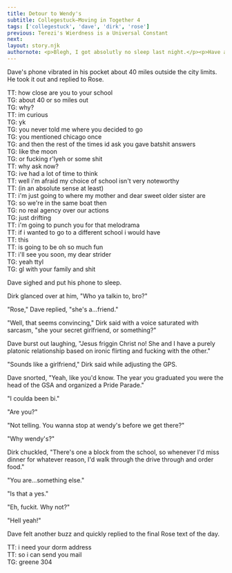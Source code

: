 ```yaml
---
title: Detour to Wendy's
subtitle: Collegestuck—Moving in Together 4
tags: ['collegestuck', 'dave', 'dirk', 'rose']
previous: Terezi's Wierdness is a Universal Constant
next:
layout: story.njk
authornote: <p>Blegh, I got absolutly no sleep last night.</p><p>Have a story.</p>
---
```


Dave's phone vibrated in his pocket about 40 miles outside the city limits. He took it out and replied to Rose.

<span class="rose">TT: how close are you to your school</span><br />
<span class="dave">TG: about 40 or so miles out</span><br />
<span class="dave">TG: why?</span><br />
<span class="rose">TT: im curious</span><br />
<span class="dave">TG: yk</span><br />
<span class="dave">TG: you never told me where you decided to go</span><br />
<span class="dave">TG: you mentioned chicago once</span><br />
<span class="dave">TG: and then the rest of the times id ask you gave batshit answers</span><br />
<span class="dave">TG: like the moon</span><br />
<span class="dave">TG: or fucking r'lyeh or some shit</span><br />
<span class="rose">TT: why ask now?</span><br />
<span class="dave">TG: ive had a lot of time to think</span><br />
<span class="rose">TT: well i'm afraid my choice of school isn't very noteworthy</span><br />
<span class="rose">TT: (in an absolute sense at least)</span><br />
<span class="rose">TT: i'm just going to where my mother and dear sweet older sister are</span><br />
<span class="dave">TG: so we're in the same boat then</span><br />
<span class="dave">TG: no real agency over our actions</span><br />
<span class="dave">TG: just drifting</span><br />
<span class="rose">TT: i'm going to punch you for that melodrama</span><br />
<span class="rose">TT: if i wanted to go to a different school i would have</span><br />
<span class="rose">TT: this</span><br />
<span class="rose">TT: is going to be oh so much fun</span><br />
<span class="rose">TT: i'll see you soon, my dear strider</span><br />
<span class="dave">TG: yeah ttyl</span><br />
<span class="dave">TG: gl with your family and shit</span><br />

Dave sighed and put his phone to sleep.

Dirk glanced over at him, "Who ya talkin to, bro?"

"Rose," Dave replied, "she's a&#x2026;friend."

"Well, that seems convincing," Dirk said with a voice saturated with sarcasm, "she your secret girlfriend, or something?"

Dave burst out laughing, "Jesus friggin Christ no! She and I have a purely platonic relationship based on ironic flirting and fucking with the other."

"Sounds like a girlfriend," Dirk said while adjusting the GPS.

Dave snorted, "Yeah, like you'd know. The year you graduated you were the head of the GSA and organized a Pride Parade."

"I coulda been bi."

"Are you?"

"Not telling. You wanna stop at wendy's before we get there?"

"Why wendy's?"

Dirk chuckled, "There's one a block from the school, so whenever I'd miss dinner for whatever reason, I'd walk through the drive through and order food."

"You are&#x2026;something else."

"Is that a yes."

"Eh, fuckit. Why not?"

"Hell yeah!"

Dave felt another buzz and quickly replied to the final Rose text of the day.

<span class="rose">TT: i need your dorm address</span><br />
<span class="rose">TT: so i can send you mail</span><br />
<span class="dave">TG: greene 304

